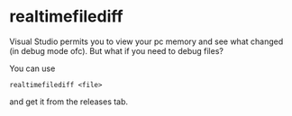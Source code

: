 # realtimefilediff

Visual Studio permits you to view your pc memory and see what changed (in debug mode ofc). But what if you need to debug files?

You can use
```
realtimefilediff <file>
```
and get it from the releases tab.

